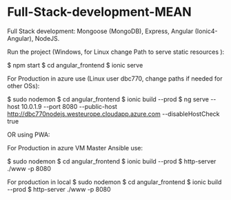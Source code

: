 # Full-Stack-development-MEAN
Full Stack development: Mongoose (MongoDB), Express, Angular (Ionic4-Angular), NodeJS.

Run the project (Windows, for Linux change Path to serve static resources ):

  $ npm start
  $ cd angular_frontend
  $ ionic serve

For Production in azure use (Linux user dbc770, change paths if needed for other OSs):

  $ sudo nodemon
  $ cd angular_frontend
  $ ionic build --prod
  $ ng serve --host 10.0.1.9 --port 8080 --public-host http://dbc770nodejs.westeurope.cloudapp.azure.com --disableHostCheck true


OR using PWA:

For Production in azure VM Master Ansible use:

$ sudo nodemon
$ cd angular_frontend
$ ionic build --prod
$ http-server ./www -p 8080


For production in local
$ sudo nodemon
$ cd angular_frontend
$ ionic build --prod
$ http-server ./www -p 8080

